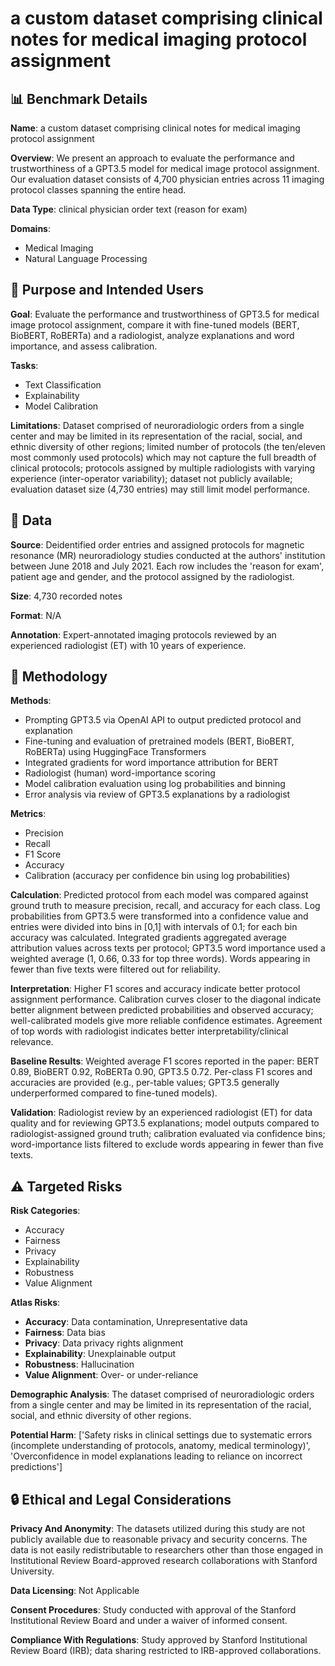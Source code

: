 # a custom dataset comprising clinical notes for medical imaging protocol assignment

## 📊 Benchmark Details

**Name**: a custom dataset comprising clinical notes for medical imaging protocol assignment

**Overview**: We present an approach to evaluate the performance and trustworthiness of a GPT3.5 model for medical image protocol assignment. Our evaluation dataset consists of 4,700 physician entries across 11 imaging protocol classes spanning the entire head.

**Data Type**: clinical physician order text (reason for exam)

**Domains**:
- Medical Imaging
- Natural Language Processing

## 🎯 Purpose and Intended Users

**Goal**: Evaluate the performance and trustworthiness of GPT3.5 for medical image protocol assignment, compare it with fine-tuned models (BERT, BioBERT, RoBERTa) and a radiologist, analyze explanations and word importance, and assess calibration.

**Tasks**:
- Text Classification
- Explainability
- Model Calibration

**Limitations**: Dataset comprised of neuroradiologic orders from a single center and may be limited in its representation of the racial, social, and ethnic diversity of other regions; limited number of protocols (the ten/eleven most commonly used protocols) which may not capture the full breadth of clinical protocols; protocols assigned by multiple radiologists with varying experience (inter-operator variability); dataset not publicly available; evaluation dataset size (4,730 entries) may still limit model performance.

## 💾 Data

**Source**: Deidentified order entries and assigned protocols for magnetic resonance (MR) neuroradiology studies conducted at the authors' institution between June 2018 and July 2021. Each row includes the 'reason for exam', patient age and gender, and the protocol assigned by the radiologist.

**Size**: 4,730 recorded notes

**Format**: N/A

**Annotation**: Expert-annotated imaging protocols reviewed by an experienced radiologist (ET) with 10 years of experience.

## 🔬 Methodology

**Methods**:
- Prompting GPT3.5 via OpenAI API to output predicted protocol and explanation
- Fine-tuning and evaluation of pretrained models (BERT, BioBERT, RoBERTa) using HuggingFace Transformers
- Integrated gradients for word importance attribution for BERT
- Radiologist (human) word-importance scoring
- Model calibration evaluation using log probabilities and binning
- Error analysis via review of GPT3.5 explanations by a radiologist

**Metrics**:
- Precision
- Recall
- F1 Score
- Accuracy
- Calibration (accuracy per confidence bin using log probabilities)

**Calculation**: Predicted protocol from each model was compared against ground truth to measure precision, recall, and accuracy for each class. Log probabilities from GPT3.5 were transformed into a confidence value and entries were divided into bins in [0,1] with intervals of 0.1; for each bin accuracy was calculated. Integrated gradients aggregated average attribution values across texts per protocol; GPT3.5 word importance used a weighted average (1, 0.66, 0.33 for top three words). Words appearing in fewer than five texts were filtered out for reliability.

**Interpretation**: Higher F1 scores and accuracy indicate better protocol assignment performance. Calibration curves closer to the diagonal indicate better alignment between predicted probabilities and observed accuracy; well-calibrated models give more reliable confidence estimates. Agreement of top words with radiologist indicates better interpretability/clinical relevance.

**Baseline Results**: Weighted average F1 scores reported in the paper: BERT 0.89, BioBERT 0.92, RoBERTa 0.90, GPT3.5 0.72. Per-class F1 scores and accuracies are provided (e.g., per-table values; GPT3.5 generally underperformed compared to fine-tuned models).

**Validation**: Radiologist review by an experienced radiologist (ET) for data quality and for reviewing GPT3.5 explanations; model outputs compared to radiologist-assigned ground truth; calibration evaluated via confidence bins; word-importance lists filtered to exclude words appearing in fewer than five texts.

## ⚠️ Targeted Risks

**Risk Categories**:
- Accuracy
- Fairness
- Privacy
- Explainability
- Robustness
- Value Alignment

**Atlas Risks**:
- **Accuracy**: Data contamination, Unrepresentative data
- **Fairness**: Data bias
- **Privacy**: Data privacy rights alignment
- **Explainability**: Unexplainable output
- **Robustness**: Hallucination
- **Value Alignment**: Over- or under-reliance

**Demographic Analysis**: The dataset comprised of neuroradiologic orders from a single center and may be limited in its representation of the racial, social, and ethnic diversity of other regions.

**Potential Harm**: ['Safety risks in clinical settings due to systematic errors (incomplete understanding of protocols, anatomy, medical terminology)', 'Overconfidence in model explanations leading to reliance on incorrect predictions']

## 🔒 Ethical and Legal Considerations

**Privacy And Anonymity**: The datasets utilized during this study are not publicly available due to reasonable privacy and security concerns. The data is not easily redistributable to researchers other than those engaged in Institutional Review Board-approved research collaborations with Stanford University.

**Data Licensing**: Not Applicable

**Consent Procedures**: Study conducted with approval of the Stanford Institutional Review Board and under a waiver of informed consent.

**Compliance With Regulations**: Study approved by Stanford Institutional Review Board (IRB); data sharing restricted to IRB-approved collaborations.
